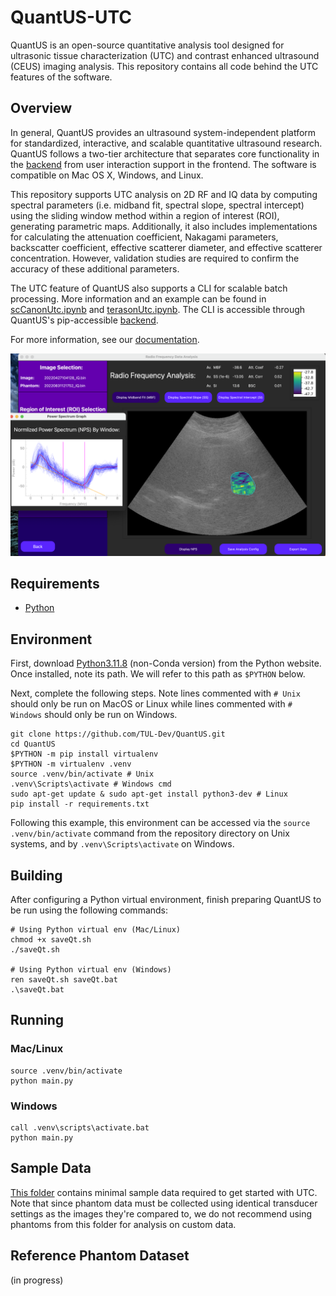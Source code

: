 # QuantUS-UTC

QuantUS is an open-source quantitative analysis tool designed for ultrasonic tissue characterization (UTC) and contrast enhanced ultrasound (CEUS) imaging analysis. This repository contains all code behind the UTC features of the software.

## Overview

In general, QuantUS provides an ultrasound system-independent platform for standardized, interactive, and scalable quantitative ultrasound research. QuantUS follows a two-tier architecture that separates core functionality in the [backend](https://github.com/TUL-Dev/PyQuantUS) from user interaction support in the frontend. The software is compatible on Mac OS X, Windows, and Linux.

This repository supports UTC analysis on 2D RF and IQ data by computing spectral parameters (i.e. midband fit, spectral slope, spectral intercept) using the sliding window method within a region of interest (ROI), generating parametric maps. Additionally, it also includes implementations for calculating the attenuation coefficient, Nakagami parameters, backscatter coefficient, effective scatterer diameter, and effective scatterer concentration. However, validation studies are required to confirm the accuracy of these additional parameters.

The UTC feature of QuantUS also supports a CLI for scalable batch processing. More information and an example can be found in [scCanonUtc.ipynb](CLI-Demos/scCanonUtc.ipynb) and [terasonUtc.ipynb](CLI-Demos/terasonUtc.ipynb). The CLI is accessible through QuantUS's pip-accessible [backend](https://github.com/TUL-Dev/PyQuantUS).

For more information, see our [documentation](https://tul-dev.github.io/PyQuantUS/).

![MBF Parametric Map Example](Images/mbfSc.png)

## Requirements

* [Python](https://www.python.org/downloads/)

## Environment

First, download [Python3.11.8](https://www.python.org/downloads/release/python-3118/) (non-Conda version) from the Python website. Once installed, note its path. We will refer to this path as `$PYTHON` below.

Next, complete the following steps. Note lines commented with `# Unix` should only be run on MacOS or Linux while lines commented with `# Windows` should only be run on Windows.

```shell
git clone https://github.com/TUL-Dev/QuantUS.git
cd QuantUS
$PYTHON -m pip install virtualenv
$PYTHON -m virtualenv .venv
source .venv/bin/activate # Unix
.venv\Scripts\activate # Windows cmd
sudo apt-get update & sudo apt-get install python3-dev # Linux
pip install -r requirements.txt
```

Following this example, this environment can be accessed via the `source .venv/bin/activate`
command from the repository directory on Unix systems, and by `.venv\Scripts\activate` on Windows.

## Building

After configuring a Python virtual environment, finish preparing QuantUS to be run using the following commands:

```shell
# Using Python virtual env (Mac/Linux)
chmod +x saveQt.sh
./saveQt.sh

# Using Python virtual env (Windows)
ren saveQt.sh saveQt.bat
.\saveQt.bat
```

## Running

### Mac/Linux

```shell
source .venv/bin/activate
python main.py
```

### Windows

```shell
call .venv\scripts\activate.bat
python main.py
```

## Sample Data

[This folder](https://drive.google.com/drive/folders/1B153p1JFc8OxHzYYpb_ijH-9Yr_wfe30?usp=sharing)
contains minimal sample data required to get started with UTC.
Note that since phantom data must be collected using
identical transducer settings as the images they're compared to, we
do not recommend using phantoms from this folder for analysis on custom
data.

## Reference Phantom Dataset

(in progress)
